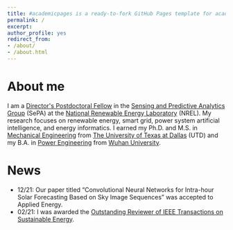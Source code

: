 ```yaml
---
title: #academicpages is a ready-to-fork GitHub Pages template for academic 
permalink: /
excerpt: 
author_profile: yes
redirect_from:
- /about/
- /about.html
---
```


About me
======
I am a [Director's Postdoctoral Fellow](https://www.nrel.gov/research/staff/cong-feng.html) in the [Sensing and Predictive Analytics Group](https://www.nrel.gov/grid/sensing-predictive-analytics.html) (SePA) at the [National Renewable Energy Laboratory](https://www.nrel.gov) (NREL). My research focuses on renewable energy, smart grid, power system artificial intelligence, and energy informatics. I earned my Ph.D. and M.S. in [Mechanical Engineering](https://me.utdallas.edu) from [The University of Texas at Dallas](https://www.utdallas.edu) (UTD) and my B.A. in [Power Engineering](https://en.whu.edu.cn/pmc/Departments___Groups/Department__of_Power_Engineering.htm) from [Wuhan University](https://en.whu.edu.cn).



News
======
* 12/21: Our paper titled “Convolutional Neural Networks for Intra-hour Solar Forecasting Based on Sky Image Sequences” was accepted to Applied Energy.
* 02/21: I was awarded the [Outstanding Reviewer of IEEE Transactions on Sustainable Energy](https://www.ieee-pes.org/images/files/SE_Outstanding_reviewers_2020.pdf).
